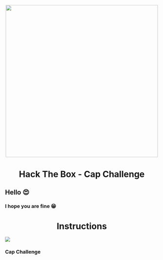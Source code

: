 <div align="center"><img src="https://i.ytimg.com/vi/_pjICT3pdNw/maxresdefault.jpg" width="500" /><br><h1>Hack The Box - Cap Challenge</h1></div>

<h2>Hello 😍</h2>

<h3>I hope you are fine 😁</h3>

<div align="center"><h1>Instructions</h1></div>

<img src="https://www.olawaleh.com/blog/wp-content/uploads/2021/06/cap.png" /><h3>Cap Challenge</h3>
